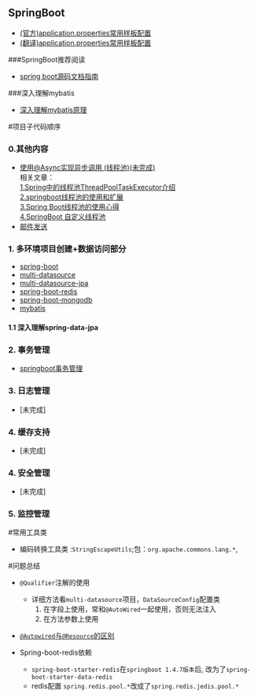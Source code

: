 ## SpringBoot
- [(官方)application.properties常用样板配置](https://docs.spring.io/spring-boot/docs/current/reference/html/common-application-properties.html)
- [(翻译)application.properties常用样板配置](https://blog.csdn.net/qq_28929589/article/details/79439795)

###SpringBoot推荐阅读
- [spring boot源码文档指南](http://blog.didispace.com/books/spring-boot-reference/)

###深入理解mybatis
- [深入理解mybatis原理](https://blog.csdn.net/u010349169/column/info/mybatis-principle)

#项目子代码顺序

### 0.其他内容
- [使用@Async实现异步调用 (线程池)(未完成)]()  
    相关文章：  
    [1.Spring中的线程池ThreadPoolTaskExecutor介绍](https://www.cnblogs.com/duanxz/p/5050227.html)  
    [2.springboot线程池的使用和扩展](https://www.cnblogs.com/pejsidney/p/9001875.html)  
    [3.Spring Boot线程池的使用心得](https://blog.csdn.net/m0_37701381/article/details/81072774)  
    [4.SpringBoot 自定义线程池](https://www.jianshu.com/p/832f2b162450)  
- [邮件发送](mail/README.md)

### 1. 多环境项目创建+数据访问部分
- [spring-boot](springboot/README.md)
- [multi-datasource](multi-datasource/README.md)
- [multi-datasource-jpa](multi-datasource-jpa/README.md)
- [spring-boot-redis](spring-boot-redis/README.md)
- [spring-boot-mongodb](spring-boot-mongodb/README.md)
- [mybatis](mybatis/README.md)

#### 1.1 深入理解spring-data-jpa

### 2. 事务管理
- [springboot事务管理](http://blog.didispace.com/springboottransactional/)

### 3. 日志管理
- [未完成]

### 4. 缓存支持
- [未完成]

### 4. 安全管理
- [未完成]

### 5. 监控管理

#常用工具类
- 编码转换工具类 :`StringEscapeUtils`;包：`org.apache.commons.lang.*`,

#问题总结
- `@Qualifier`注解的使用
    - 详细方法看`multi-datasource`项目，`DataSourceConfig`配置类
        1. 在字段上使用，常和`@AutoWired`一起使用，否则无法注入
        2. 在方法参数上使用

- [`@Autowired`与`@Resource`的区别](https://blog.csdn.net/weixin_40423597/article/details/80643990)

- Spring-boot-redis依赖
    - `spring-boot-starter-redis`在`springboot 1.4.7版本`后,
    改为了`spring-boot-starter-data-redis`
    - redis配置 `spring.redis.pool.*`改成了`spring.redis.jedis.pool.*`